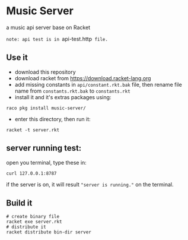 # Music Server

a music api server base on Racket


`note: api test is in `api-test.http` file.`


## Use it

* download this repository
* download racket from https://download.racket-lang.org
* add missing constants in `api/constant.rkt.bak` file, then rename file name from `constants.rkt.bak` to `constants.rkt`
* install it and it's extras packages using:
```shell
raco pkg install music-server/
```
* enter this directory, then run it:
```shell
racket -t server.rkt
```


## server running test:
open you terminal, type these in:
```shell
curl 127.0.0.1:8787
```
if the server is on, it will result `"server is running."` on the terminal.


## Build it

```shell
# create binary file
racket exe server.rkt
# distribute it
racket distribute bin-dir server
```

